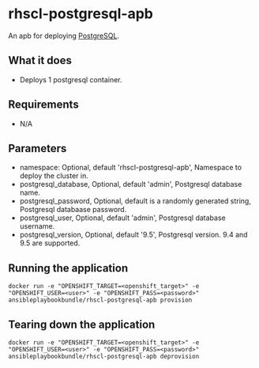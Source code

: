 rhscl-postgresql-apb
======================

An apb for deploying [PostgreSQL](https://www.postgresql.org).

## What it does
* Deploys 1 postgresql container.

## Requirements
* N/A

## Parameters
* namespace: Optional, default 'rhscl-postgresql-apb', Namespace to deploy the cluster in.
* postgresql_database, Optional, default 'admin', Postgresql database name.
* postgresql_password, Optional, default is a randomly generated string, Postgresql databaase password.
* postgresql_user, Optional, default 'admin', Postgresql database username.
* postgresql_version, Optional, default '9.5', Postgresql version. 9.4 and 9.5 are supported.

## Running the application
`docker run -e "OPENSHIFT_TARGET=<openshift_target>" -e "OPENSHIFT_USER=<user>" -e "OPENSHIFT_PASS=<password>" ansibleplaybookbundle/rhscl-postgresql-apb provision`

## Tearing down the application
`docker run -e "OPENSHIFT_TARGET=<openshift_target>" -e "OPENSHIFT_USER=<user>" -e "OPENSHIFT_PASS=<password>" ansibleplaybookbundle/rhscl-postgresql-apb deprovision`
